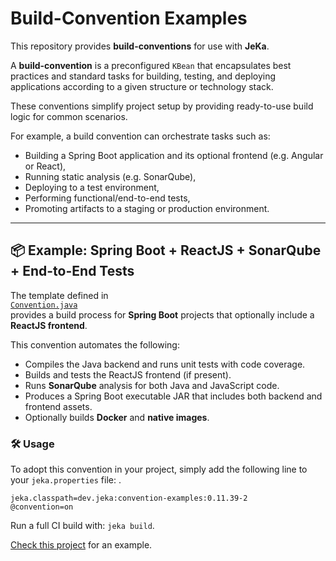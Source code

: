 # Build-Convention Examples

This repository provides **build-conventions** for use with **JeKa**.

A **build-convention** is a preconfigured `KBean` that encapsulates best practices and standard tasks for building, 
testing, and deploying applications according to a given structure or technology stack.

These conventions simplify project setup by providing ready-to-use build logic for common scenarios.

For example, a build convention can orchestrate tasks such as:
- Building a Spring Boot application and its optional frontend (e.g. Angular or React),
- Running static analysis (e.g. SonarQube),
- Deploying to a test environment,
- Performing functional/end-to-end tests,
- Promoting artifacts to a staging or production environment.

---

## 📦 Example: Spring Boot + ReactJS + SonarQube + End-to-End Tests

The template defined in  
[`Convention.java`](jeka-src/dev/jeka/demo/conventions/springboot/reactjs/Convention.java)  
provides a build process for **Spring Boot** projects that optionally include a **ReactJS frontend**.

This convention automates the following:

- Compiles the Java backend and runs unit tests with code coverage.
- Builds and tests the ReactJS frontend (if present).
- Runs **SonarQube** analysis for both Java and JavaScript code.
- Produces a Spring Boot executable JAR that includes both backend and frontend assets.
- Optionally builds **Docker** and **native images**.

### 🛠 Usage

To adopt this convention in your project, simply add the following line to your `jeka.properties` file:
.

```properties
jeka.classpath=dev.jeka:convention-examples:0.11.39-2
@convention=on
```

Run a full CI build with: `jeka build`.  

[Check this project](https://github.com/jeka-dev/demo-build-conventions-consumer.git) for an example.



